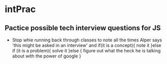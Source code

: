 # intPrac

## Pactice possible tech interview questions for JS

- Stop whie running back through classes to note all the times Alper says 'this might be asked in an interview' and
if(it is a concept){
    note it
}else if (it is a problem){
    solve it
}else {
    figure out what the heck he is talking about with the power of google
}